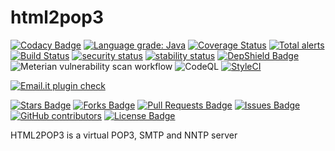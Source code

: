 # html2pop3

[![Codacy Badge](https://api.codacy.com/project/badge/Grade/0ab2f441777d4160bfc2f6829bdcfc8c)](https://www.codacy.com/app/matteobaccan/html2pop3?utm_source=github.com&amp;utm_medium=referral&amp;utm_content=matteobaccan/html2pop3&amp;utm_campaign=Badge_Grade)
[![Language grade: Java](https://img.shields.io/lgtm/grade/java/g/matteobaccan/html2pop3.svg?logo=lgtm&logoWidth=18)](https://lgtm.com/projects/g/matteobaccan/html2pop3/context:java)
[![Coverage Status](https://coveralls.io/repos/github/matteobaccan/html2pop3/badge.svg?branch=master)](https://coveralls.io/github/matteobaccan/html2pop3?branch=master)
[![Total alerts](https://img.shields.io/lgtm/alerts/g/matteobaccan/html2pop3.svg?logo=lgtm&logoWidth=18)](https://lgtm.com/projects/g/matteobaccan/html2pop3/alerts/)
[![Build Status](https://travis-ci.org/matteobaccan/html2pop3.svg?branch=master)](https://travis-ci.org/matteobaccan/html2pop3)
[![security status](https://www.meterian.io/badge/gh/matteobaccan/html2pop3/security)](https://www.meterian.io/report/gh/matteobaccan/html2pop3)
[![stability status](https://www.meterian.io/badge/gh/matteobaccan/html2pop3/stability)](https://www.meterian.io/report/gh/matteobaccan/html2pop3)
[![DepShield Badge](https://depshield.sonatype.org/badges/matteobaccan/html2pop3/depshield.svg)](https://depshield.github.io)
![Meterian vulnerability scan workflow](https://github.com/matteobaccan/html2pop3/workflows/Meterian%20vulnerability%20scan%20workflow/badge.svg)
![CodeQL](https://github.com/matteobaccan/html2pop3/workflows/CodeQL/badge.svg)
[![StyleCI](https://github.styleci.io/repos/179081117/shield?branch=master)](https://github.styleci.io/repos/179081117?branch=master)

[![Email.it plugin check](https://github.com/matteobaccan/html2pop3/actions/workflows/maven.yml/badge.svg)](https://github.com/matteobaccan/html2pop3/actions/workflows/maven.yml)

<a href="https://github.com/matteobaccan/html2pop3/stargazers"><img src="https://img.shields.io/github/stars/matteobaccan/html2pop3" alt="Stars Badge"/></a>
<a href="https://github.com/matteobaccan/html2pop3/network/members"><img src="https://img.shields.io/github/forks/matteobaccan/html2pop3" alt="Forks Badge"/></a>
<a href="https://github.com/matteobaccan/html2pop3/pulls"><img src="https://img.shields.io/github/issues-pr/matteobaccan/html2pop3" alt="Pull Requests Badge"/></a>
<a href="https://github.com/matteobaccan/html2pop3/issues"><img src="https://img.shields.io/github/issues/matteobaccan/html2pop3" alt="Issues Badge"/></a>
<a href="https://github.com/matteobaccan/html2pop3/graphs/contributors"><img alt="GitHub contributors" src="https://img.shields.io/github/contributors/matteobaccan/html2pop3?color=2b9348"></a>
<a href="https://github.com/matteobaccan/html2pop3/blob/master/LICENSE"><img src="https://img.shields.io/github/license/matteobaccan/html2pop3?color=2b9348" alt="License Badge"/></a>

HTML2POP3 is a virtual POP3, SMTP and NNTP server

